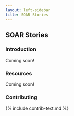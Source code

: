 ```yaml
---
layout: left-sidebar
title: SOAR Stories
---
```


## SOAR Stories

### Introduction

Coming soon!

### Resources

Coming soon!

### Contributing

{% include contrib-text.md %}